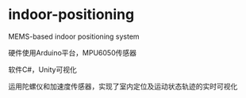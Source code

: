 # indoor-positioning
MEMS-based indoor positioning system

硬件使用Arduino平台，MPU6050传感器

软件C#，Unity可视化

运用陀螺仪和加速度传感器，实现了室内定位及运动状态轨迹的实时可视化

